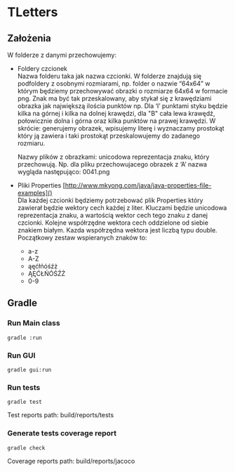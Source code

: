 # TLetters

## Założenia

W folderze z danymi przechowujemy:

- Foldery czcionek<br/>
  Nazwa folderu taka jak nazwa czcionki. W folderze znajdują się podfoldery z osobnymi rozmiarami, np. folder o nazwie “64x64” w którym będziemy przechowywać obrazki o rozmiarze 64x64 w formacie png.
  Znak ma być tak przeskalowany, aby stykał się z krawędziami obrazka jak największą ilościa punktów np. Dla ‘I’ punktami styku będzie kilka na górnej i kilka na dolnej krawędzi, dla "B" cała lewa krawędź, połowicznie dolna i górna oraz kilka punktów na prawej krawędzi. W skrócie: generujemy obrazek, wpisujemy literę i wyznaczamy prostokąt który ją zawiera i taki prostokąt przeskalowujemy do zadanego rozmiaru.

  Nazwy plików z obrazkami: unicodowa reprezentacja znaku, który przechowują.
  Np. dla pliku przechowujacego obrazek z ‘A’ nazwa wygląda następująco: 0041.png

- Pliki Properties [http://www.mkyong.com/java/java-properties-file-examples]()<br/>
  Dla każdej czcionki będziemy potrzebować plik Properties który zawierał będzie wektory cech każdej z liter.
  Kluczami będzie unicodowa reprezentacja znaku, a wartością wektor cech tego znaku z danej czcionki.
  Kolejne współrzędne wektora cech oddzielone od siebie znakiem białym.
  Kazda współrzędna wektora jest liczbą typu double.
  Początkowy zestaw wspieranych znaków to:
  * a-z	
  * A-Z
  * ąęćłńóśźż
  * ĄĘĆŁŃÓŚŹŻ
  * 0-9
  
## Gradle

### Run Main class
```shell
gradle :run
```

### Run GUI
```
gradle gui:run
```

### Run tests
```shell
gradle test
```
Test reports path: build/reports/tests

### Generate tests coverage report
```shell
gradle check
```
Coverage reports path: build/reports/jacoco